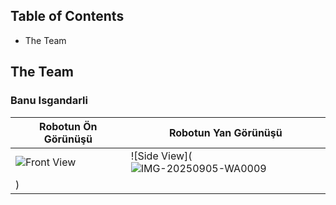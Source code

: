 Table of Contents
-----------------------------------------------------------------------------------------------------------------------------------------------------------------------------------
- The Team


The Team
-----------------------------------------------------------------------------------------------------------------------------------------------------------------------
### Banu Isgandarli

| Robotun Ön Görünüşü | Robotun Yan Görünüşü |
|----------------------|----------------------|
| ![Front View](images/front.jpg) | ![Side View](![IMG-20250905-WA0009](https://github.com/user-attachments/assets/9b0f5dc9-ea82-43a6-a6e5-f01039432977)
) |
